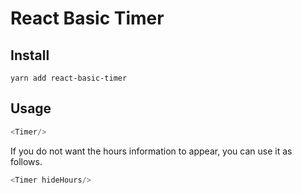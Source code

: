 # React Basic Timer

## Install

```
yarn add react-basic-timer
```

## Usage

```javascript
<Timer/>
```

If you do not want the hours information to appear, you can use it as follows.

```javascript
<Timer hideHours/>
```
